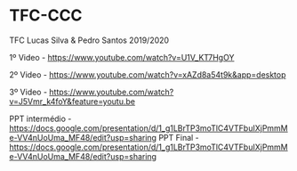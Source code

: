 # TFC-CCC

TFC Lucas Silva & Pedro Santos 2019/2020

1º Video - https://www.youtube.com/watch?v=U1V_KT7HgOY

2º Video - https://www.youtube.com/watch?v=xAZd8a54t9k&app=desktop

3º Video - https://www.youtube.com/watch?v=J5Vmr_k4foY&feature=youtu.be

PPT intermédio - https://docs.google.com/presentation/d/1_g1LBrTP3moTlC4VTFbuIXjPmmMe-VV4nUoUma_MF48/edit?usp=sharing
PPT Final - https://docs.google.com/presentation/d/1_g1LBrTP3moTlC4VTFbuIXjPmmMe-VV4nUoUma_MF48/edit?usp=sharing
